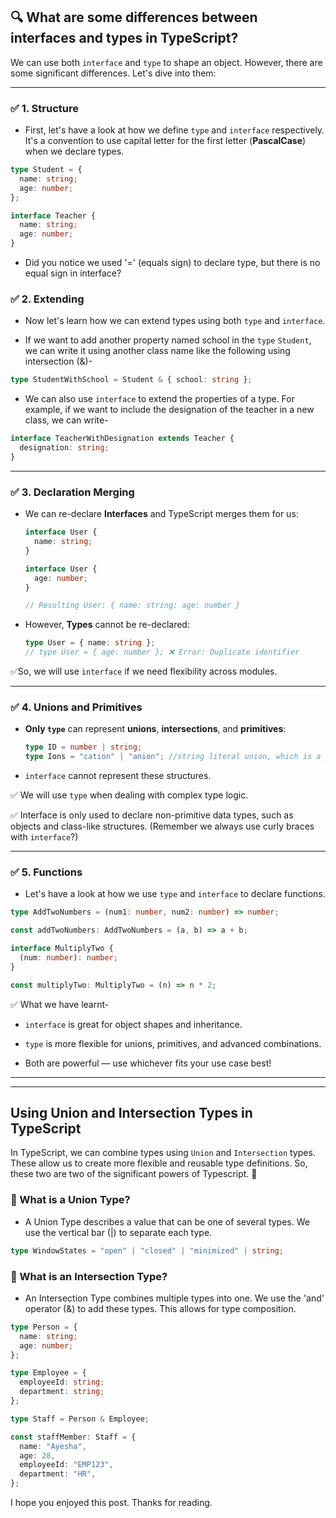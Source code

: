 ## 🔍 What are some differences between **interfaces** and **types** in TypeScript?

We can use both `interface` and `type` to shape an object. However, there are some significant differences. Let's dive into them:

---

### ✅ 1. Structure

- First, let's have a look at how we define `type` and `interface` respectively. It's a convention to use capital letter for the first letter (**PascalCase**) when we declare types.

```ts
type Student = {
  name: string;
  age: number;
};
```

```ts
interface Teacher {
  name: string;
  age: number;
}
```

- Did you notice we used '=' (equals sign) to declare type, but there is no equal sign in interface?

### ✅ 2. Extending

- Now let's learn how we can extend types using both `type` and `interface`.

* If we want to add another property named school in the `type` `Student`, we can write it using another class name like the following using intersection (&)-

```ts
type StudentWithSchool = Student & { school: string };
```

- We can also use `interface` to extend the properties of a type. For example, if we want to include the designation of the teacher in a new class, we can write-

```ts
interface TeacherWithDesignation extends Teacher {
  designation: string;
}
```

---

### ✅ 3. Declaration Merging

- We can re-declare **Interfaces** and TypeScript merges them for us:

  ```ts
  interface User {
    name: string;
  }

  interface User {
    age: number;
  }

  // Resulting User: { name: string; age: number }
  ```

- However, **Types** cannot be re-declared:

  ```ts
  type User = { name: string };
  // type User = { age: number }; ❌ Error: Duplicate identifier
  ```

✅So, we will use `interface` if we need flexibility across modules.

---

### ✅ 4. Unions and Primitives

- **Only `type`** can represent **unions**, **intersections**, and **primitives**:

  ```ts
  type ID = number | string;
  type Ions = "cation" | "anion"; //string literal union, which is a primitive type data
  ```

- `interface` cannot represent these structures.

✅ We will use `type` when dealing with complex type logic.

✅ Interface is only used to declare non-primitive data types, such as objects and class-like structures. (Remember we always use curly braces with `interface`?)

---

### ✅ 5. Functions

- Let's have a look at how we use `type` and `interface` to declare functions.

```ts
type AddTwoNumbers = (num1: number, num2: number) => number;

const addTwoNumbers: AddTwoNumbers = (a, b) => a + b;
```

```ts
interface MultiplyTwo {
  (num: number): number;
}

const multiplyTwo: MultiplyTwo = (n) => n * 2;
```

✅ What we have learnt-

- `interface` is great for object shapes and inheritance.

- `type` is more flexible for unions, primitives, and advanced combinations.

- Both are powerful — use whichever fits your use case best!

---

---

## Using Union and Intersection Types in TypeScript

In TypeScript, we can combine types using `Union` and `Intersection` types. These allow us to create more flexible and reusable type definitions. So, these two are two of the significant powers of Typescript. 💪

### 🎯 What is a Union Type?

- A Union Type describes a value that can be one of several types. We use the vertical bar (|) to separate each type.

```ts
type WindowStates = "open" | "closed" | "minimized" | string;
```

### 🎯 What is an Intersection Type?

- An Intersection Type combines multiple types into one. We use the 'and' operator (&) to add these types. This allows for type composition.

```ts
type Person = {
  name: string;
  age: number;
};

type Employee = {
  employeeId: string;
  department: string;
};

type Staff = Person & Employee;

const staffMember: Staff = {
  name: "Ayesha",
  age: 28,
  employeeId: "EMP123",
  department: "HR",
};
```

I hope you enjoyed this post. Thanks for reading.
